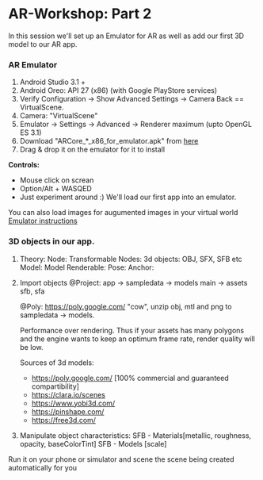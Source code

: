 # AR-Workshop:  Part 2

In this session we'll set up an Emulator for AR as well as add our first 3D model to our AR app.

### AR Emulator
1. Android Studio 3.1 +
2. Android Oreo: API 27 (x86) (with Google PlayStore services)
3. Verify Configuration -> Show Advanced Settings -> Camera Back == VirtualScene.
4. Camera: "VirtualScene"
5. Emulator -> Settings -> Advanced -> Renderer maximum (upto OpenGL ES 3.1)
6. Download "ARCore_*_x86_for_emulator.apk" from [here](https://github.com/google-ar/arcore-android-sdk/releases)
7. Drag & drop it on the emulator for it to install

**Controls:**
- Mouse click on screan
- Option/Alt + WASQED
- Just experiment around :) We'll load our first app into an emulator.

You can also load images for augumented images in your virtual world
[Emulator instructions](https://developers.google.com/ar/develop/java/emulator)


### 3D objects in our app.
1. Theory:
    Node:
    Transformable Nodes:
    3d objects: OBJ, SFX, SFB etc
    Model:
    Model Renderable:
    Pose:
    Anchor:

2. Import objects
    @Project:
        app -> sampledata -> models
        main -> assets 
                sfb, sfa

    @Poly: https://poly.google.com/
    "cow", unzip obj, mtl and png to sampledata -> models.


    Performance over rendering. Thus if your assets has many polygons and the engine wants to keep an optimum frame rate, render quality will be low.
    
    Sources of 3d models: 
    - https://poly.google.com/ [100% commercial and guaranteed compartibility]
    - https://clara.io/scenes
    - https://www.yobi3d.com/
    - https://pinshape.com/
    - https://free3d.com/

3. Manipulate object characteristics:
    SFB - Materials[metallic, roughness, opacity, baseColorTint]
    SFB - Models [scale]


Run it on your phone or simulator and scene the scene being created automatically for you
